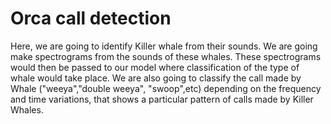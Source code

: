 # Orca call detection 

Here, we are going to identify Killer whale from their sounds. We are going make spectrograms from the sounds of these whales.
These spectrograms would then be passed to our model where classification of the type of whale would take place.
We are also going to classify the call made by Whale ("weeya","double weeya", "swoop",etc) depending on the frequency and time variations, that shows a particular pattern of calls made by Killer Whales.
